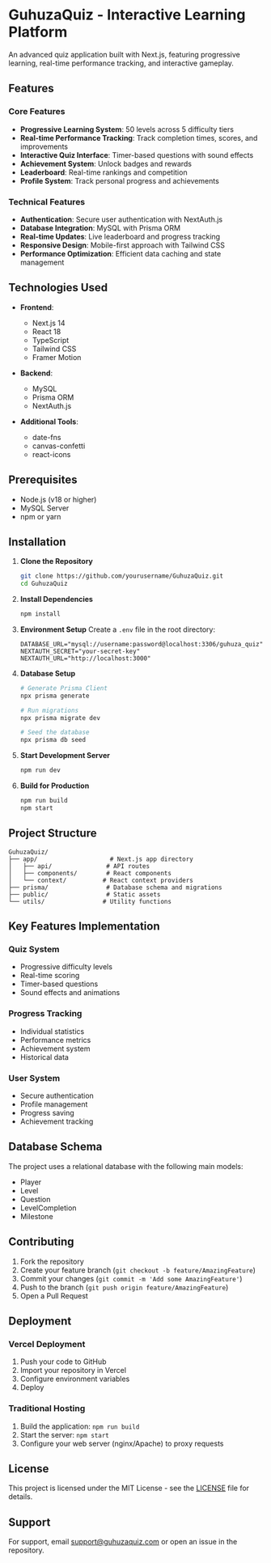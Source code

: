 # GuhuzaQuiz - Interactive Learning Platform

An advanced quiz application built with Next.js, featuring progressive learning, real-time performance tracking, and interactive gameplay.

## Features

### Core Features
- **Progressive Learning System**: 50 levels across 5 difficulty tiers
- **Real-time Performance Tracking**: Track completion times, scores, and improvements
- **Interactive Quiz Interface**: Timer-based questions with sound effects
- **Achievement System**: Unlock badges and rewards
- **Leaderboard**: Real-time rankings and competition
- **Profile System**: Track personal progress and achievements

### Technical Features
- **Authentication**: Secure user authentication with NextAuth.js
- **Database Integration**: MySQL with Prisma ORM
- **Real-time Updates**: Live leaderboard and progress tracking
- **Responsive Design**: Mobile-first approach with Tailwind CSS
- **Performance Optimization**: Efficient data caching and state management

## Technologies Used

- **Frontend**: 
  - Next.js 14
  - React 18
  - TypeScript
  - Tailwind CSS
  - Framer Motion

- **Backend**:
  - MySQL
  - Prisma ORM
  - NextAuth.js

- **Additional Tools**:
  - date-fns
  - canvas-confetti
  - react-icons

## Prerequisites

- Node.js (v18 or higher)
- MySQL Server
- npm or yarn

## Installation

1. **Clone the Repository**
   ```bash
   git clone https://github.com/yourusername/GuhuzaQuiz.git
   cd GuhuzaQuiz
   ```

2. **Install Dependencies**
   ```bash
   npm install
   ```

3. **Environment Setup**
   Create a `.env` file in the root directory:
   ```env
   DATABASE_URL="mysql://username:password@localhost:3306/guhuza_quiz"
   NEXTAUTH_SECRET="your-secret-key"
   NEXTAUTH_URL="http://localhost:3000"
   ```

4. **Database Setup**
   ```bash
   # Generate Prisma Client
   npx prisma generate

   # Run migrations
   npx prisma migrate dev

   # Seed the database
   npx prisma db seed
   ```

5. **Start Development Server**
   ```bash
   npm run dev
   ```

6. **Build for Production**
   ```bash
   npm run build
   npm start
   ```

## Project Structure

```
GuhuzaQuiz/
├── app/                    # Next.js app directory
│   ├── api/               # API routes
│   ├── components/        # React components
│   └── context/          # React context providers
├── prisma/                # Database schema and migrations
├── public/                # Static assets
└── utils/                # Utility functions
```

## Key Features Implementation

### Quiz System
- Progressive difficulty levels
- Real-time scoring
- Timer-based questions
- Sound effects and animations

### Progress Tracking
- Individual statistics
- Performance metrics
- Achievement system
- Historical data

### User System
- Secure authentication
- Profile management
- Progress saving
- Achievement tracking

## Database Schema

The project uses a relational database with the following main models:
- Player
- Level
- Question
- LevelCompletion
- Milestone

## Contributing

1. Fork the repository
2. Create your feature branch (`git checkout -b feature/AmazingFeature`)
3. Commit your changes (`git commit -m 'Add some AmazingFeature'`)
4. Push to the branch (`git push origin feature/AmazingFeature`)
5. Open a Pull Request

## Deployment

### Vercel Deployment
1. Push your code to GitHub
2. Import your repository in Vercel
3. Configure environment variables
4. Deploy

### Traditional Hosting
1. Build the application: `npm run build`
2. Start the server: `npm start`
3. Configure your web server (nginx/Apache) to proxy requests

## License

This project is licensed under the MIT License - see the [LICENSE](LICENSE) file for details.

## Support

For support, email support@guhuzaquiz.com or open an issue in the repository.
